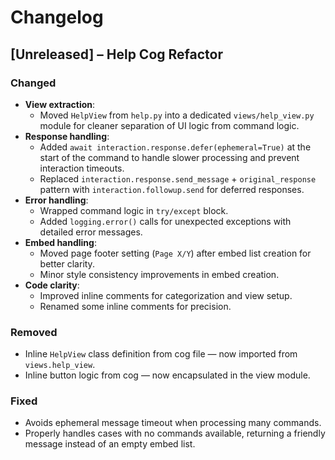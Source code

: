 # Changelog

## [Unreleased] – Help Cog Refactor

### Changed

- **View extraction**:
  - Moved `HelpView` from `help.py` into a dedicated `views/help_view.py` module for cleaner separation of UI logic from command logic.
- **Response handling**:
  - Added `await interaction.response.defer(ephemeral=True)` at the start of the command to handle slower processing and prevent interaction timeouts.
  - Replaced `interaction.response.send_message` + `original_response` pattern with `interaction.followup.send` for deferred responses.
- **Error handling**:
  - Wrapped command logic in `try/except` block.
  - Added `logging.error()` calls for unexpected exceptions with detailed error messages.
- **Embed handling**:
  - Moved page footer setting (`Page X/Y`) after embed list creation for better clarity.
  - Minor style consistency improvements in embed creation.
- **Code clarity**:
  - Improved inline comments for categorization and view setup.
  - Renamed some inline comments for precision.

### Removed

- Inline `HelpView` class definition from cog file — now imported from `views.help_view`.
- Inline button logic from cog — now encapsulated in the view module.

### Fixed

- Avoids ephemeral message timeout when processing many commands.
- Properly handles cases with no commands available, returning a friendly message instead of an empty embed list.
